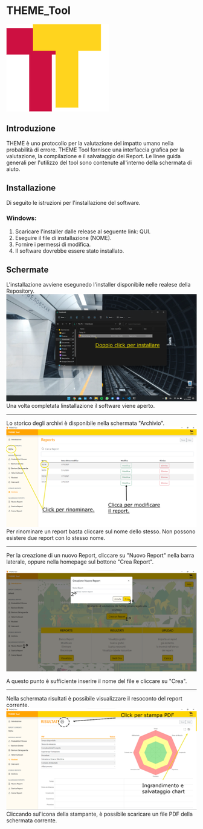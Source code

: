 # THEME_Tool 

![image](https://github.com/gabrieleaquaro/THEME_Tool/blob/main/THEME-source/images/icon.png)

## Introduzione 
THEME è uno protocollo per la valutazione del impatto umano nella probabilità di errore. THEME Tool fornisce una interfaccia grafica per la valutazione, la compilazione e il salvataggio dei Report.
Le linee guida generali per l'utilizzo del tool sono contenute all'interno della schermata di aiuto. 

## Installazione 
Di seguito le istruzioni per l'installazione del software. 

### Windows:
1. Scaricare l'installer dalle release al seguente link: QUI. 
2. Eseguire il file di installazione (NOME). 
3. Fornire i permessi di modifica. 
4. Il software dovrebbe essere stato installato. 

## Schermate
L'installazione avviene esegunedo l'installer disponibile nelle realese della Repository. 
![image](https://github.com/gabrieleaquaro/THEME_Tool/blob/main/ScreenShots/Screenshot%202021-11-07%20160820.png)
Una volta completata linstallazione il software viene aperto. 

<hr />

Lo storico degli archivi è disponibile nella schermata "Archivio". 
![image](https://github.com/gabrieleaquaro/THEME_Tool/blob/main/ScreenShots/Screenshot_Archivio.png)
Per rinominare un report basta cliccare sul nome dello stesso. Non possono esistere due report con lo stesso nome. 

<hr />
Per la creazione di un nuovo Report, cliccare su "Nuovo Report" nella barra laterale, oppure nella homepage sul bottone "Crea Report".

![image](https://github.com/gabrieleaquaro/THEME_Tool/blob/e8f3e1d52360533049eb61f7a9341e0dab5a936e/ScreenShots/Screenshot_Creation.png)

A questo punto è sufficiente inserire il nome del file e cliccare su "Crea". 

<hr />

Nella schermata risultati è possibile visualizzare il resoconto del report corrente. 
![image](https://github.com/gabrieleaquaro/THEME_Tool/blob/main/ScreenShots/Screenshot_Risultati.png)
Cliccando sul'icona della stampante, è possibile scaricare un file PDF della schermata corrente. 

